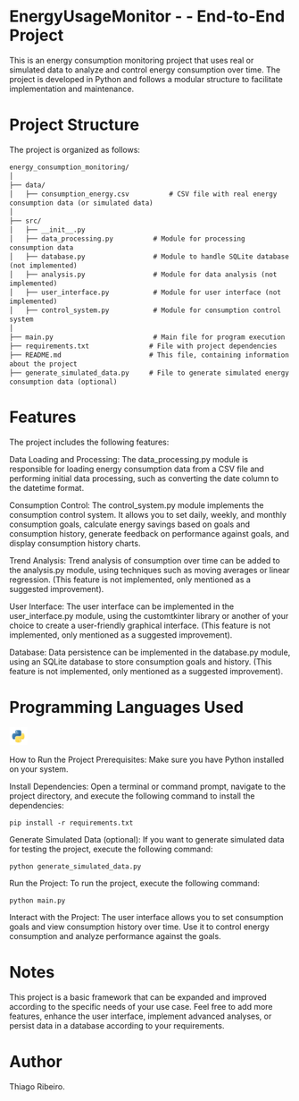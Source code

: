 # EnergyUsageMonitor - - End-to-End Project

This is an energy consumption monitoring project that uses real or simulated data to analyze and control energy consumption over time. The project is developed in Python and follows a modular structure to facilitate implementation and maintenance.

# Project Structure

The project is organized as follows:

```
energy_consumption_monitoring/
│
├── data/
│   ├── consumption_energy.csv          # CSV file with real energy consumption data (or simulated data)
│
├── src/
│   ├── __init__.py
│   ├── data_processing.py          # Module for processing consumption data
│   ├── database.py                 # Module to handle SQLite database (not implemented)
│   ├── analysis.py                 # Module for data analysis (not implemented)
│   ├── user_interface.py           # Module for user interface (not implemented)
│   ├── control_system.py           # Module for consumption control system
│
├── main.py                         # Main file for program execution
├── requirements.txt               # File with project dependencies
├── README.md                      # This file, containing information about the project
├── generate_simulated_data.py     # File to generate simulated energy consumption data (optional)
```

# Features

The project includes the following features:

Data Loading and Processing: The data_processing.py module is responsible for loading energy consumption data from a CSV file and performing initial data processing, such as converting the date column to the datetime format.

Consumption Control: The control_system.py module implements the consumption control system. It allows you to set daily, weekly, and monthly consumption goals, calculate energy savings based on goals and consumption history, generate feedback on performance against goals, and display consumption history charts.

Trend Analysis: Trend analysis of consumption over time can be added to the analysis.py module, using techniques such as moving averages or linear regression. (This feature is not implemented, only mentioned as a suggested improvement).

User Interface: The user interface can be implemented in the user_interface.py module, using the customtkinter library or another of your choice to create a user-friendly graphical interface. (This feature is not implemented, only mentioned as a suggested improvement).

Database: Data persistence can be implemented in the database.py module, using an SQLite database to store consumption goals and history. (This feature is not implemented, only mentioned as a suggested improvement).

# Programming Languages Used

<code><img height="32" src="https://raw.githubusercontent.com/github/explore/main/topics/python/python.png" alt="PYTHON"/></code>

</code>


How to Run the Project
Prerequisites: Make sure you have Python installed on your system.

Install Dependencies: Open a terminal or command prompt, navigate to the project directory, and execute the following command to install the dependencies:

```
pip install -r requirements.txt
```
Generate Simulated Data (optional): If you want to generate simulated data for testing the project, execute the following command:

```
python generate_simulated_data.py
```

Run the Project: To run the project, execute the following command: 

 ```
python main.py
```
Interact with the Project: The user interface allows you to set consumption goals and view consumption history over time. Use it to control energy consumption and analyze performance against the goals.

# Notes

This project is a basic framework that can be expanded and improved according to the specific needs of your use case.
Feel free to add more features, enhance the user interface, implement advanced analyses, or persist data in a database according to your requirements.

# Author

Thiago Ribeiro.






